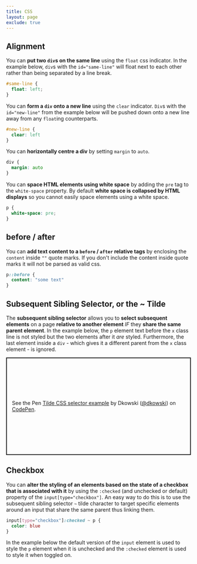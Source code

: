 ```yaml
---
title: CSS
layout: page
exclude: true
---
```


## Alignment

You can **put two `div`s on the same line** using the `float` css indicator. In the example below, `div`s with the `id="same-line"` will float next to each other rather than being separated by a line break.
```css
#same-line {
  float: left;
}
```

You can **form a `div` onto a new line** using the `clear` indicator. `Div`s with the `id="new-line"` from the example below will be pushed down onto a new line away from any `float`ing counterparts.
```css
#new-line {
  clear: left
}
```

You can **horizontally centre a div** by setting `margin` to `auto`.
```css
div {
  margin: auto
}
```

You can **space HTML elements using white space** by adding the `pre` tag to the `white-space` property. By default **white space is collapsed by HTML displays** so you cannot easily space elements using a white space.
```css
p {
  white-space: pre;
}
```

## before / after

You can **add text content to a `before` / `after` relative tags** by enclosing the `content` inside `""` quote marks. If you don't include the content inside quote marks it will not be parsed as valid css.
```css
p::before {
  content: "some text"
}
```

## Subsequent Sibling Selector, or the ~ Tilde

The **subsequent sibling selector** allows you to **select subsequent elements** on a page **relative to another element** *IF* they **share the same parent element**. In the example below, the `p` element text before the `x` class line is not styled but the two elements after it *are* styled. Furthermore, the last element inside a `div` - which gives it a different parent from the `x` class element - is ignored.

<p class="codepen" data-height="265" data-theme-id="light" data-default-tab="css,result" data-user="dkowski" data-slug-hash="abJxZMx" style="height: 265px; box-sizing: border-box; display: flex; align-items: center; justify-content: center; border: 2px solid; margin: 1em 0; padding: 1em;" data-pen-title="Tilde CSS selector example">
  <span>See the Pen <a href="https://codepen.io/dkowski/pen/abJxZMx">
  Tilde CSS selector example</a> by Dkowski (<a href="https://codepen.io/dkowski">@dkowski</a>)
  on <a href="https://codepen.io">CodePen</a>.</span>
</p>
<script async src="https://cpwebassets.codepen.io/assets/embed/ei.js"></script>

## Checkbox

You can **alter the styling of an elements based on the state of a checkbox that is associated with it** by using the `:checked` (and unchecked or default) property of the `input[type="checkbox"]`. An easy way to do this is to use the subsequent sibling selector `~` tilde character to target specific elements around an input that share the same parent thus linking them.
```css
input[type="checkbox"]:checked ~ p {
  color: blue
}
```

In the example below the default version of the `input` element is used to style the `p` element when it is unchecked and the `:checked` element is used to style it when toggled on.


<!--stackedit_data:
eyJoaXN0b3J5IjpbMjExMzE0OTAxNiwxNzIxMjY0MDg0LDcxMD
A0MzQ2OSwyMDIwODE3Nzg4LC0xODUxMTAzNzcwLC00NzAyNzU1
OThdfQ==
-->